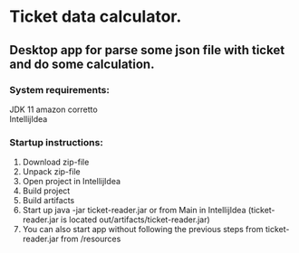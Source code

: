 # Ticket data calculator.
## Desktop app for parse some json file with ticket and do some calculation.

### System requirements:
JDK 11 amazon corretto  
IntellijIdea

### Startup instructions:
1. Download zip-file
2. Unpack zip-file
3. Open project in IntellijIdea
4. Build project
5. Build artifacts
6. Start up java -jar ticket-reader.jar or from Main in IntellijIdea
   (ticket-reader.jar is located out/artifacts/ticket-reader.jar)
7. You can also start app without following the previous steps from ticket-reader.jar from /resources
